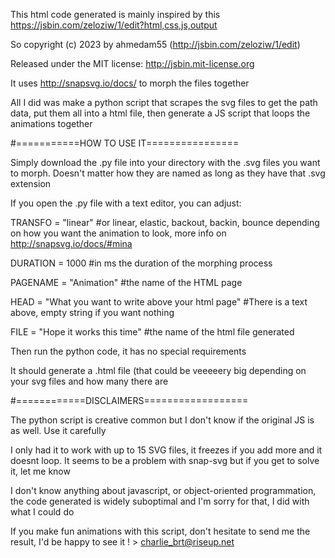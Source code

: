 This html code generated is mainly inspired by this https://jsbin.com/zeloziw/1/edit?html,css,js,output


So copyright (c) 2023 by ahmedam55 (http://jsbin.com/zeloziw/1/edit)


Released under the MIT license: http://jsbin.mit-license.org




It uses http://snapsvg.io/docs/ to morph the files together


All I did was make a python script that scrapes the svg files to get the path data, put them all into a html file, then generate a JS script that loops the animations together




#===========HOW TO USE IT================


Simply download the .py file into your directory with the .svg files you want to morph. Doesn't matter how they are named as long as they have that .svg extension


If you open the .py file with a text editor, you can adjust:


  TRANSFO = "linear" #or linear, elastic, backout, backin, bounce depending on how you want the animation to look, more info on http://snapsvg.io/docs/#mina

  
  DURATION = 1000 #in ms the duration of the morphing process

  
  PAGENAME = "Animation" #the name of the HTML page

  
  HEAD = "What you want to write above your html page" #There is a text above, empty string if you want nothing

  
  FILE = "Hope it works this time" #the name of the html file generated

  
Then run the python code, it has no special requirements


It should generate a .html file (that could be veeeeery big depending on your svg files and how many there are




#============DISCLAIMERS==================


The python script is creative common but I don't know if the original JS is as well. Use it carefully


I only had it to work with up to 15 SVG files, it freezes if you add more and it doesnt loop. It seems to be a problem with snap-svg but if you get to solve it, let me know 


I don't know anything about javascript, or object-oriented programmation, the code generated is widely suboptimal and I'm sorry for that, I did with what I could do


If you make fun animations with this script, don't hesitate to send me the result, I'd be happy to see it ! > charlie_brt@riseup.net
